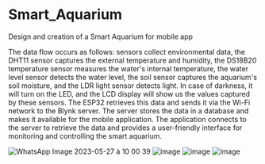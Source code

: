 # Smart_Aquarium
Design and creation of a Smart Aquarium for mobile app

The data flow occurs as follows: sensors collect environmental data, the DHT11 sensor captures the external temperature and humidity, the DS18B20 temperature sensor measures the water's internal temperature, the water level sensor detects the water level, the soil sensor captures the aquarium's soil moisture, and the LDR light sensor detects light. In case of darkness, it will turn on the LED, and the LCD display will show us the values captured by these sensors. The ESP32 retrieves this data and sends it via the Wi-Fi network to the Blynk server. The server stores the data in a database and makes it available for the mobile application. The application connects to the server to retrieve the data and provides a user-friendly interface for monitoring and controlling the smart aquarium.

![WhatsApp Image 2023-05-27 à 10 00 39](https://github.com/ROUA41/Smart_Aquarium/assets/147992127/c506ba65-7358-47b3-b31b-051d53b2738a)
![image](https://github.com/ROUA41/Smart_Aquarium/assets/147992127/5918a21c-193d-484f-9fad-30d8ee000a9a)
![image](https://github.com/ROUA41/Smart_Aquarium/assets/147992127/a5e54c12-08a9-4f83-8c15-14ccc5d93ec9)
![image](https://github.com/ROUA41/Smart_Aquarium/assets/147992127/a11415e7-d57a-43df-a6dc-52860ee507e2)



